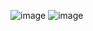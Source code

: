 ![image](https://user-images.githubusercontent.com/77222540/208816102-fe7c826a-a518-426d-9229-6390577839d6.png)
![image](https://user-images.githubusercontent.com/77222540/208816137-4fd11358-49be-4b72-a58d-5c9a95d2739d.png)
